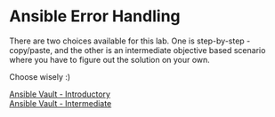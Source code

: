 # Ansible Error Handling

There are two choices available for this lab. One is step-by-step - copy/paste, and the other is an intermediate objective based scenario where you have to figure out the solution on your own.

Choose wisely :) 

[Ansible Vault - Introductory](vault_intro.md)   
[Ansible Vault - Intermediate](vault_intermediate.md)

